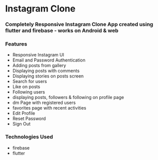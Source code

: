 # Instagram Clone

### Completely Responsive Instagram Clone App created using flutter and firebase - works on Android & web

### Features

- Responsive Instagram UI
- Email and Password Authentication
- Adding posts from gallery
- Displaying posts with comments
- Displaying stories on posts screen
- Search for users
- Like on posts
- Following users
- displaying posts, followers & following on profile page
- dm Page with registered users
- favorites page with recent activities
- Edit Profile
- Reset Password
- Sign Out

### Technologies Used

- firebase
- flutter
